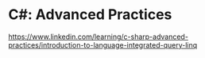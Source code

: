 # C#: Advanced Practices

https://www.linkedin.com/learning/c-sharp-advanced-practices/introduction-to-language-integrated-query-linq
